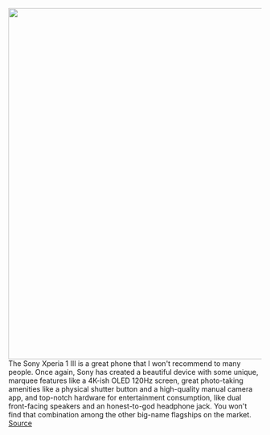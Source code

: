 <img src='https://cdn.vox-cdn.com/thumbor/Xxu2gIOuY1aTuHlfigLJCL9v5uU=/0x0:2040x1360/1200x675/filters:focal(842x568:1168x894)/cdn.vox-cdn.com/uploads/chorus_image/image/69595021/ajohnson_210712_4667_0002.0.jpg' width='700px' /><br/>
The Sony Xperia 1 III is a great phone that I won't recommend to many people. Once again, Sony has created a beautiful device with some unique, marquee features like a 4K-ish OLED 120Hz screen, great photo-taking amenities like a physical shutter button and a high-quality manual camera app, and top-notch hardware for entertainment consumption, like dual front-facing speakers and an honest-to-god headphone jack. You won't find that combination among the other big-name flagships on the market.
<a href='https://www.theverge.com/22580552/sony-xperia-1-iii-review-price-specs-screen-camera'> Source <a/>